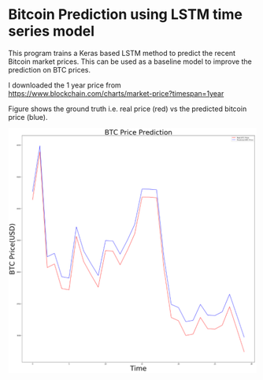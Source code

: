 # Bitcoin Prediction using LSTM time series model 

This program trains a Keras based LSTM method to predict the recent Bitcoin market prices. This can be used as a baseline model to improve the prediction on BTC prices. 

I downloaded the 1 year price from https://www.blockchain.com/charts/market-price?timespan=1year

Figure shows the ground truth i.e. real price (red) vs the predicted bitcoin price (blue).

![alt-text](https://github.com/msaadsadiq/Bitcoin_LSTM_predict/blob/master/btc.png)
